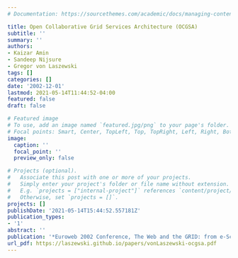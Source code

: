 ```yaml
---
# Documentation: https://sourcethemes.com/academic/docs/managing-content/

title: Open Collaborative Grid Services Architecture (OCGSA)
subtitle: ''
summary: ''
authors:
- Kaizar Amin
- Sandeep Nijsure
- Gregor von Laszewski
tags: []
categories: []
date: '2002-12-01'
lastmod: 2021-05-14T11:44:52-04:00
featured: false
draft: false

# Featured image
# To use, add an image named `featured.jpg/png` to your page's folder.
# Focal points: Smart, Center, TopLeft, Top, TopRight, Left, Right, BottomLeft, Bottom, BottomRight.
image:
  caption: ''
  focal_point: ''
  preview_only: false

# Projects (optional).
#   Associate this post with one or more of your projects.
#   Simply enter your project's folder or file name without extension.
#   E.g. `projects = ["internal-project"]` references `content/project/deep-learning/index.md`.
#   Otherwise, set `projects = []`.
projects: []
publishDate: '2021-05-14T15:44:52.557181Z'
publication_types:
- '1'
abstract: ''
publication: '*Euroweb 2002 Conference, The Web and the GRID: from e-Science to e-Business*'
url_pdf: https://laszewski.github.io/papers/vonLaszewski-ocgsa.pdf
---
```

